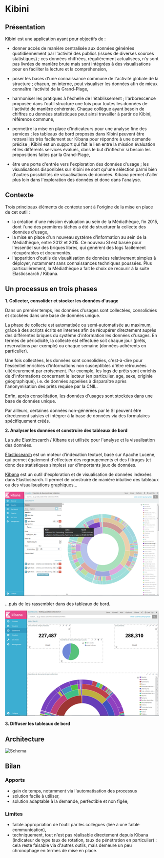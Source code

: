 # Kibini

## Présentation
Kibini est une application ayant pour objectifs de :
- donner accès de manière centralisée aux données générées quotidiennement par l'activité des publics (issues de diverses sources statistiques) ; ces données chiffrées, régulièrement actualisées, n'y sont pas livrées de manière brute mais sont intégrées à des visualisations pour en faciliter la lecture et la compréhension,

- poser les bases d'une connaissance commune de l'activité globale de la structure ; chacun, en interne, peut visualiser les données afin de mieux connaître l'activité de la Grand-Plage,

- harmoniser les pratiques à l'échelle de l'établissement ; l'arborescence proposée dans l'outil structure une fois pour toutes les données de l'activité de manière cohérente. Chaque collègue ayant besoin de chiffres ou données statistiques peut ainsi travailler à partir de Kibini, référence commune,

- permettre la mise en place d'indicateurs pour une analyse fine des services ; les tableaux de bord proposés dans Kibini peuvent être retravaillés très facilement sur Kibana pour répondre à une demande précise ; Kibini est un support qui fait le lien entre la mission évaluation et les différents services évalués, dans le but d’infléchir si besoin les propositions faites par la Grand-Plage,  

- être une porte d'entrée vers l'exploration des données d'usage ; les visualisations disponibles sur Kibini ne sont qu'une sélection parmi bien d'autres possibilités de visualisations de données. Kibana permet d'aller plus loin dans l'exploration des données et donc dans l'analyse. 

## Contexte
Trois principaux éléments de contexte sont à l'origine de la mise en place de cet outil :
- la création d'une mission évaluation au sein de la Médiathèque, fin 2015, dont l'une des premières tâches a été de structurer la collecte des données d'usage,
- la mise en place d'un nouveau système d'information au sein de la Médiathèque, entre 2012 et 2015. Ce nouveau SI est basée pour l'essentiel sur des briques libres, qui générènt des logs facilement récupérables et documentés.
- l'apparition d'outils de visualtisation de données relativement simples à déployer, notamment sans connaissances techniques poussées. Plus particulièrement, la Médiathèque a fait le choix de recourir à la suite Elasticsearch / Kibana.

## Un processus en trois phases
**1. Collecter, consolider et stocker les données d'usage**

Dans un premier temps, les données d'usages sont collectées, consolidées et stockées dans une base de données unique.

La phase de collecte est automatisée ou semi-automatisée au maximum, grâce à des scripts écrits en internes afin de récupérer directement auprès des différentes briques du système d'information les données d'usages. En termes de périodicité, la collecte est effectuée soit chaque jour (prêts, réservations par exemple) ou chaque semaine (données adhérents en particulier).

Une fois collectées, les données sont consolidées, c'est-à-dire pour l'essentiel enrichies d'informations non susceptibles d'être retrouvées ultérieurement par croisement. Par exemple, les logs de prêts sont enrichis de d'informations concernant le lecteur (en particulier, age, sexe, originie géographique), i.e. de données appelées à disparaître après l'anonymisation des prêts requise par la CNIL.

Enfin, après consolidation, les données d'usages sont stockées dans une base de données unique.

Par ailleurs, certaines données non-générées par le SI peuvent être directement saisies et intégrer à la base de données via des formulaires spécifiquement créés.

**2. Analyser les données et construire des tableaux de bord**

La suite Elasticsearch / Kibana est utilisée pour l'analyse et la visualisation des données.

[Elasticsearch](https://www.elastic.co/fr/products/elasticsearch) est un moteur d'indexation textuel, basé sur Apache Lucene, qui permet également d'effectuer des regroupements et des filtrages (et donc des statistiques simples) sur d'importants jeux de données.

[Kibana](https://www.elastic.co/fr/products/kibana) est un outil d'exploration et de visualisation de données indexées dans Elasticsearch. Il permet de construire de manière intuitive des tableaux ou des visualisuations graphiques...

![Elaboration d'une visualisation](https://github.com/medrbx/kibini/blob/master/doc/kibana%20visualize%20interactif.png)

...puis de les rassembler dans des tableaux de bord.

![Elaboration d'un tableau de bord](https://github.com/medrbx/kibini/blob/master/doc/kibana%20construire%20un%20tableau%20de%20bord.png)

**3. Diffuser les tableaux de bord**

## Architecture

![Schema]()

## Bilan
### Apports
- gain de temps, notamment via l'automatisation des processus
- solution facile à utiliser,
- solution adaptable à la demande, perfectible et non figée, 

### Limites
- faible appropriation de l’outil par les collègues (liée à une faible communication),
- techniquement, tout n'est pas réalisable directement depuis Kibana (indicateur de type taux de rotation, taux de pénétration en particulier) : cela reste faisable via d'autres outils, mais demeure un peu chronophage en termes de mise en place.
